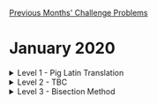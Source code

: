 [Previous Months' Challenge Problems](/previous)

# January 2020

<details>
  <summary>Level 1 - Pig Latin Translation</summary>

### Problem

Write a function which translates a sentence from English to Pig Latin.

A word beginning with a vowel e.g. 'apple' has '-way' appended, i.e. 'apple-way'.

A word beginning with a consonant e.g. 'banana' has the consonant moved to the end to form the suffix, i.e. 'anana-bay'

    >>> to_pig_latin('aberdeen python')
    'aberdeen-way ython-pay'

### Ideas for Enhancment

Ensure your function can handle capitalisation and punctuation.

    >>> to_pig_latin('Aberdeen Python is a fun event. We all love coding Python!')
    'Aberdeen-way ython-Pay is-way a-way un-fay event-way. e-Way all-way ove-lay oding-cay ython-Pay!'

Implement a translation from Pig Latin back to English.

    >>> from_pig_latin('Aberdeen-way ython-Pay is-way a-way un-fay event-way. e-Way all-way ove-lay oding-cay ython-Pay!')
    'Aberdeen Python is a fun event. We all love coding Python!'

Think about how to deal with ambiguity with the suffix 'way'. Should 'event-way' become 'event' or 'wevent'? Perhaps we need a dictionary?

</details>

<details>
  <summary>Level 2 - TBC</summary>

</details>

<details>
  <summary>Level 3 - Bisection Method</summary>

### Problem

Write a function:

    def bisection(f, left, right, dp):
        ...

which returns the value of `x` (correct to `dp` decimal places) in the range `[left, right]` such that `f(x) = 0`.

You may assume that one of `f(left)` and `f(right)` is positive and the other is negative, and that `f` is a smooth continuous function (meaning the function crosses the x-axis at some point in the range `[left, right]`)

### Example usage

We want to find a value `x` (to `6` d.p.) in the range `[2.1, 2.3]` such that `x * e^(-x) - 0.25 = 0`.

    >>> import math
    >>> bisection(lambda x: x * math.exp(-x) - 0.25, 2.1, 2.3, 6)
    2.153292

The solution is 2.153292 (to 6 d.p.)

The same function has a solution in between 0 and 1; find this other solution to 8 decimal places.

### Hints

We start by considering values of `x` in the range `[left, right]`

In the example: `[left, right]` = `[2.1, 2.3]`

Now find the midpoint `mid`

In the example: `mid = 2.2`

If `f(mid) < 0 < f(right)` or `f(mid) > 0 > f(right)`, then the solution is in `[mid, right]`, we continue using the `[mid, right]`, splitting this range in half again.

If `f(left) < 0 < f(mid)` or `f(left) > 0 > f(mid)`, then the solution is in `[left, mid]`, we continue using the `[mid, right]`, splitting this range in half again.

We stop once the two end points of the range agree to dp decimal places, and return the value rounded to dp decimal places.

</details>
